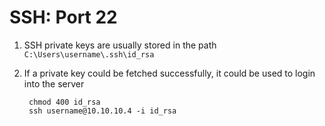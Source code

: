 # SSH: Port 22

1. SSH private keys are usually stored in the path `C:\Users\username\.ssh\id_rsa`
2. If a private key could be fetched successfully, it could be used to login into the server

        chmod 400 id_rsa
        ssh username@10.10.10.4 -i id_rsa
